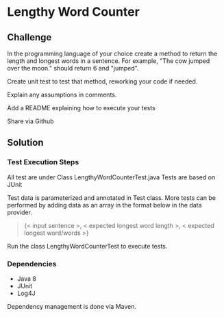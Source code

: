 # Lengthy Word Counter
## Challenge

In the programming language of your choice create a method to return the length and longest words in a sentence. For example, "The cow jumped over the moon." should return 6 and "jumped".

Create unit test to test that method, reworking your code if needed.

Explain any assumptions in comments.

Add a README explaining how to execute your tests

Share via Github


## Solution

### Test Execution Steps

All test are under Class LengthyWordCounterTest.java
Tests are based on JUnit

Test data is parameterized and annotated in Test class. More tests can be performed by adding data as an array in the format below in the data provider.
> {< input sentence >, < expected longest word length >, < expected longest word/words >}

Run the class LengthyWordCounterTest to execute tests.

### Dependencies

* Java 8
* JUnit
* Log4J

Dependency management is done via Maven.






